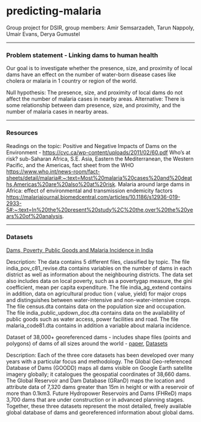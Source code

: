 # predicting-malaria

Group project for DSIR, group members: Amir Semsarzadeh, Tarun Nappoly, Umair Evans, Derya Gumustel

---

### Problem statement - Linking dams to human health 
Our goal is to investigate whether the presence, size, and proximity of local dams have an effect on the number of water-born disease cases like cholera or malaria in 1 country or region of the world. 

Null hypothesis: The presence, size, and proximity of local dams do not affect the number of malaria cases in nearby areas.
Alternative: There is some relationship between dam presence, size, and proximity, and the number of malaria cases in nearby areas.

---

### Resources
Readings on the topic: 
Positive and Negative Impacts of Dams on the Environment - 
https://cvc.ca/wp-content/uploads/2011/02/60.pdf
Who’s at risk? sub-Saharan Africa, S.E. Asia, Eastern the Mediterranean, the Western Pacific, and the Americas, fact sheet from the WHO
https://www.who.int/news-room/fact-sheets/detail/malaria#:~:text=Most%20malaria%20cases%20and%20deaths,Americas%20are%20also%20at%20risk.
Malaria around large dams in Africa: effect of environmental and transmission endemicity factors https://malariajournal.biomedcentral.com/articles/10.1186/s12936-019-2933-5#:~:text=In%20the%20present%20study%2C%20the,over%20the%20years%20of%20analysis.

---

### Datasets

[Dams, Poverty, Public Goods and Malaria Incidence in India](https://dataverse.harvard.edu/dataset.xhtml;jsessionid=db62793d82a9902a12f909f985b5?persistentId=hdl%3A1902.1%2FIOJHHXOOLZ&version=&q=&fileTypeGroupFacet=&fileAccess=&fileSortField=date)

Description: The data contains 5 different files, classified by topic. The file india_pov_c81_revise.dta contains variables on the number of dams in each district as well as information about the neighbouring districts. The data set also includes data on local poverty, such as a povertygap measure, the gini coefficient, mean per capita expenditure. The file india_ag_extend contains in addition, data on agricultural produc tion ( value, yield) for major crops and distinguishes between water-intensive and non-water-intensive crops. The file census.dta contains data on the population size and occupation. The file india_public_updown_doc.dta contains data on the availability of public goods such as water access, power facilities and road. The file malaria_code81.dta contains in addition a variable about malaria incidence.

Dataset of 38,000+ georeferenced dams - includes shape files (points and polygons) of dams of all sizes around the world - [paper](https://www.nature.com/articles/s41597-020-0362-5), [Datasets](http://globaldamwatch.org/data/#core_global)

Description: Each of the three core datasets has been developed over many years with a particular focus and methodology. The Global Geo-referenced Database of Dams (GOODD) maps all dams visible on Google Earth satellite imagery globally; it catalogues the geospatial coordinates of 38,660 dams. The Global Reservoir and Dam Database (GRanD) maps the location and attribute data of 7,320 dams greater than 15m in height or with a reservoir of more than 0.1km3. Future Hydropower Reservoirs and Dams (FHReD) maps 3,700 dams that are under construction or in advanced planning stages. Together, these three datasets represent the most detailed, freely available global database of dams and georeferenced information about global dams.
